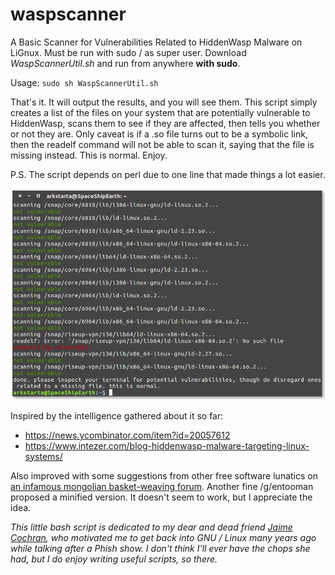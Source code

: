 # waspscanner
A Basic Scanner for Vulnerabilities Related to HiddenWasp Malware on LiGnux. Must be run with sudo / as super user. Download *WaspScannerUtil.sh* and run from anywhere **with sudo**.

Usage: `sudo sh WaspScannerUtil.sh`

That's it. It will output the results, and you will see them. This script simply creates a list of the files on your system that are potentially vulnerable to HiddenWasp, scans them to see if they are affected, then tells you whether or not they are. Only caveat is if a .so file turns out to be a symbolic link, then the readelf command will not be able to scan it, saying that the file is missing instead. This is normal. Enjoy.

P.S. The script depends on perl due to one line that made things a lot easier.

![Image](https://raw.githubusercontent.com/bongochong/waspscanner/master/Screenshot.png)

Inspired by the intelligence gathered about it so far:
- https://news.ycombinator.com/item?id=20057612
- https://www.intezer.com/blog-hiddenwasp-malware-targeting-linux-systems/

Also improved with some suggestions from other free software lunatics on [an infamous mongolian basket-weaving forum](https://boards.4channel.org/g/thread/71259718). Another fine /g/entooman proposed a minified version. It doesn't seem to work, but I appreciate the idea.

*This little bash script is dedicated to my dear and dead friend [Jaime Cochran](https://chronicle.su/news/jaime-cochran-lived/), who motivated me to get back into GNU / Linux many years ago while talking after a Phish show. I don't think I'll ever have the chops she had, but I do enjoy writing useful scripts, so there.*
